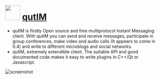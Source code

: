 ﻿# <img src="https://cdn.jsdelivr.net/gh/chtof/chocolatey-packages/automatic/qutim/qutim.png" width="48" height="48"/> [qutIM](https://chocolatey.org/packages/qutim)

- qutIM is firstly Open source and free multiprotocol Instant Messaging client. With qutIM you can send and receive messages, participate in group conferences, make video and audio calls (It appears to come in 0.4) and write to different microblogs and social networks.
- qutIM, extremely extendible client. The suitable API and good documented code makes it easy to write plugins in C++/Qt or Javascript.

![screenshot](https://cdn.jsdelivr.net/gh/chtof/chocolatey-packages/automatic/qutim/screenshot.png)